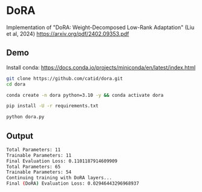 # DoRA

Implementation of "DoRA: Weight-Decomposed Low-Rank Adaptation" (Liu et al, 2024) https://arxiv.org/pdf/2402.09353.pdf

## Demo

Install conda: https://docs.conda.io/projects/miniconda/en/latest/index.html

```bash
git clone https://github.com/catid/dora.git
cd dora

conda create -n dora python=3.10 -y && conda activate dora

pip install -U -r requirements.txt

python dora.py
```

## Output

```bash
Total Parameters: 11
Trainable Parameters: 11
Final Evaluation Loss: 0.1101187914609909
Total Parameters: 65
Trainable Parameters: 54
Continuing training with DoRA layers...
Final (DoRA) Evaluation Loss: 0.02946443296968937
```
